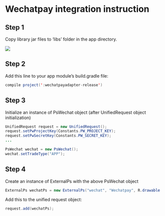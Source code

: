 # Wechatpay integration instruction

## Step 1
Copy library jar files to ‘libs’ folder in the app directory.

![](static/../../add_wechatpay_lib.png) 

## Step 2
Add this line to your app module’s build.gradle file:
```java
compile project(':wechatpayadapter-release')
```
      
## Step 3
Initialize an instance of PsWechat object (after UnifiedRequest object initialization)
```java
UnifiedRequest request = new UnifiedRequest();
request.setPwProjectKey(Constants.PW_PROJECT_KEY);
request.setPwSecretKey(Constants.PW_SECRET_KEY);
...

PsWechat wechat = new PsWechat();
wechat.setTradeType("APP");
```

## Step 4
Create an instance of ExternalPs with the above PsWechat object
```java
ExternalPs wechatPs = new ExternalPs("wechat", "Wechatpay", R.drawable.ps_logo_wechat_pay, wechat);
```
Add this to the unified request object:
```java
request.add(wechatPs);
```
